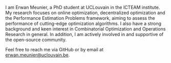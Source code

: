 
I am Erwan Meunier, a PhD student at UCLouvain in the ICTEAM institute. My research focuses on online optimization, decentralized optimization and the Performance Estimation Problems framework, aiming to assess the performance of cutting-edge optimization algorithms. I also have a strong background and keen interest in Combinatorial Optimization and Operations Research in general. In addition, I am actively involved in and supportive of the open-source community.

Feel free to reach me via GitHub or by email at erwan.meunier@uclouvain.be.
